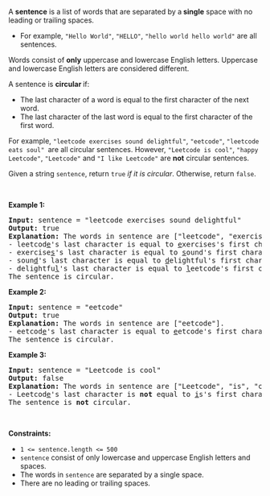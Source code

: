 <p>A <strong>sentence</strong> is a list of words that are separated by a<strong> single</strong> space with no leading or trailing spaces.</p>

<ul>
	<li>For example, <code>"Hello World"</code>, <code>"HELLO"</code>, <code>"hello world hello world"</code> are all sentences.</li>
</ul>

<p>Words consist of <strong>only</strong> uppercase and lowercase English letters. Uppercase and lowercase English letters are considered different.</p>

<p>A sentence is <strong>circular </strong>if:</p>

<ul>
	<li>The last character of a word is equal to the first character of the next word.</li>
	<li>The last character of the last word is equal to the first character of the first word.</li>
</ul>

<p>For example, <code>"leetcode exercises sound delightful"</code>, <code>"eetcode"</code>, <code>"leetcode eats soul" </code>are all circular sentences. However, <code>"Leetcode is cool"</code>, <code>"happy Leetcode"</code>, <code>"Leetcode"</code> and <code>"I like Leetcode"</code> are <strong>not</strong> circular sentences.</p>

<p>Given a string <code>sentence</code>, return <code>true</code><em> if it is circular</em>. Otherwise, return <code>false</code>.</p>

<p>&nbsp;</p>
<p><strong class="example">Example 1:</strong></p>

<pre><strong>Input:</strong> sentence = "leetcode exercises sound delightful"
<strong>Output:</strong> true
<strong>Explanation:</strong> The words in sentence are ["leetcode", "exercises", "sound", "delightful"].
- leetcod<u>e</u>'s&nbsp;last character is equal to <u>e</u>xercises's first character.
- exercise<u>s</u>'s&nbsp;last character is equal to <u>s</u>ound's first character.
- soun<u>d</u>'s&nbsp;last character is equal to <u>d</u>elightful's first character.
- delightfu<u>l</u>'s&nbsp;last character is equal to <u>l</u>eetcode's first character.
The sentence is circular.</pre>

<p><strong class="example">Example 2:</strong></p>

<pre><strong>Input:</strong> sentence = "eetcode"
<strong>Output:</strong> true
<strong>Explanation:</strong> The words in sentence are ["eetcode"].
- eetcod<u>e</u>'s&nbsp;last character is equal to <u>e</u>etcode's first character.
The sentence is circular.</pre>

<p><strong class="example">Example 3:</strong></p>

<pre><strong>Input:</strong> sentence = "Leetcode is cool"
<strong>Output:</strong> false
<strong>Explanation:</strong> The words in sentence are ["Leetcode", "is", "cool"].
- Leetcod<u>e</u>'s&nbsp;last character is <strong>not</strong> equal to <u>i</u>s's first character.
The sentence is <strong>not</strong> circular.</pre>

<p>&nbsp;</p>
<p><strong>Constraints:</strong></p>

<ul>
	<li><code>1 &lt;= sentence.length &lt;= 500</code></li>
	<li><code>sentence</code> consist of only lowercase and uppercase English letters and spaces.</li>
	<li>The words in <code>sentence</code> are separated by a single space.</li>
	<li>There are no leading or trailing spaces.</li>
</ul>
